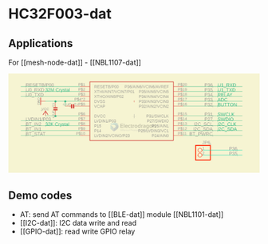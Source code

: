 
# HC32F003-dat

## Applications

For [[mesh-node-dat]] - [[NBL1107-dat]]

![](2024-05-15-16-48-43.png)


## Demo codes 

- AT: send AT commands to [[BLE-dat]] module [[NBL1101-dat]]
- [[I2C-dat]]: I2C data write and read 
- [[GPIO-dat]]: read write GPIO relay 